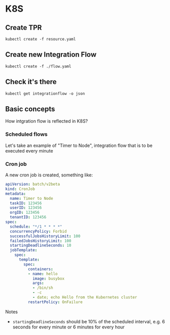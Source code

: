 # K8S 

## Create TPR

```
kubectl create -f resource.yaml
```

## Create new Integration Flow

```
kubectl create -f ./flow.yaml
```

## Check it's there

```
kubectl get integrationflow -o json
```

## Basic concepts

How intgration flow is reflected in K8S?

### Scheduled flows

Let's take an example of "Timer to Node", integration flow that is to be executed every minute

### Cron job

A new cron job is created, something like:
```yaml
apiVersion: batch/v2beta
kind: CronJob
metadata:
  name: Timer to Node
  taskID: 123456
  userID: 123456
  orgID: 123456
  tenantID: 123456
spec:
  schedule: "*/1 * * * *"
  concurrencyPolicy: Forbid
  successfulJobsHistoryLimit: 100
  failedJobsHistoryLimit: 100
  startingDeadlineSeconds: 10
  jobTemplate:
    spec:
      template:
        spec:
          containers:
          - name: hello
            image: busybox
            args:
            - /bin/sh
            - -c
            - date; echo Hello from the Kubernetes cluster
          restartPolicy: OnFailure
```

Notes
 * ``startingDeadlineSeconds`` should be 10% of the scheduled interval, e.g. 6 seconds for every minute or 6 minutes for every hour

